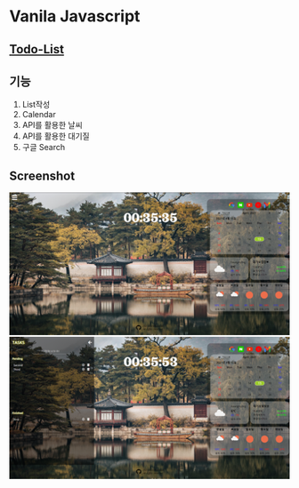 # Vanila Javascript

## [Todo-List](https://shj3497.github.io/Todo-List/)

## 기능

1. List작성
2. Calendar
3. API를 활용한 날씨
4. API를 활용한 대기질
5. 구글 Search

## Screenshot

![screenshot](imgs/todo_list_img1.png)
![screenshot](imgs/todo_list_img2.png)
